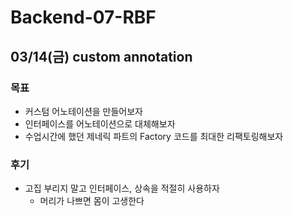 # Backend-07-RBF
## 03/14(금) custom annotation
### 목표
- 커스텀 어노테이션을 만들어보자
- 인터페이스를 어노테이션으로 대체해보자
- 수업시간에 했던 제네릭 파트의 Factory 코드를 최대한 리팩토링해보자
### 후기
- 고집 부리지 말고 인터페이스, 상속을 적절히 사용하자
  - 머리가 나쁘면 몸이 고생한다
